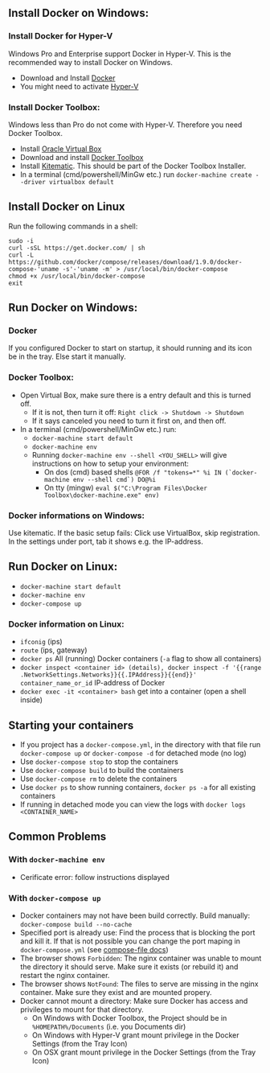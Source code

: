 ## Install Docker on Windows:
### Install Docker for Hyper-V
Windows Pro and Enterprise support Docker in Hyper-V. This is the recommended way to install Docker on Windows.
- Download and Install [Docker](https://www.docker.com/products/docker#/windows)
- You might need to activate [Hyper-V](https://msdn.microsoft.com/en-us/virtualization/hyperv_on_windows/quick_start/walkthrough_install)

### Install Docker Toolbox:
Windows less than Pro do not come with Hyper-V. Therefore you need Docker Toolbox.
- Install [Oracle Virtual Box](https://www.virtualbox.org/)
- Download and install [Docker Toolbox](https://www.docker.com/products/docker-toolbox)
- Install [Kitematic](https://kitematic.com). This should be part of the Docker Toolbox Installer.
- In a terminal (cmd/powershell/MinGw etc.) run `docker-machine create --driver virtualbox default`

## Install Docker on Linux
Run the following commands in a shell:
```
sudo -i
curl -sSL https://get.docker.com/ | sh
curl -L https://github.com/docker/compose/releases/download/1.9.0/docker-compose-'uname -s'-'uname -m' > /usr/local/bin/docker-compose
chmod +x /usr/local/bin/docker-compose
exit
```

## Run Docker on Windows:
### Docker
If you configured Docker to start on startup, it should running and its icon be in the tray.
Else start it manually.

### Docker Toolbox:
- Open Virtual Box, make sure there is a entry default and this is turned off.
  - If it is not, then turn it off: `Right click -> Shutdown -> Shutdown`
  - If it says canceled you need to turn it first on, and then off.
- In a terminal (cmd/powershell/MinGw etc.) run:
  - `docker-machine start default`
  - `docker-machine env`
  - Running `docker-machine env --shell <YOU_SHELL>` will give instructions on how to setup your environment:
    - On dos (cmd) based shells ```@FOR /f "tokens=*" %i IN (`docker-machine env --shell cmd`) DO@%i```
    - On tty (mingw) `eval $("C:\Program Files\Docker Toolbox\docker-machine.exe" env)`

### Docker informations on Windows:
Use kitematic. If the basic setup fails: Click use VirtualBox, skip registration.
In the settings under port, tab it shows e.g. the IP-address.


## Run Docker on Linux:
- `docker-machine start default`
- `docker-machine env`
- `docker-compose up`

### Docker information on Linux:
- `ifconig` (ips)
- `route` (ips, gateway)
- `docker ps` All (running) Docker containers (`-a` flag to show all containers)
- `docker inspect <container id> (details), docker inspect -f '{{range .NetworkSettings.Networks}}{{.IPAddress}}{{end}}' container_name_or_id` IP-address of Docker
- `docker exec -it <container> bash` get into a container (open a shell inside)


## Starting your containers
- If you project has a `docker-compose.yml`, in the directory with that file run `docker-compose up` or `docker-compose -d` for detached mode (no log)
- Use `docker-compose stop` to stop the containers
- Use `docker-compose build` to build the containers
- Use `docker-compose rm` to delete the containers
- Use `docker ps` to show running containers, `docker ps -a` for all existing containers
- If running in detached mode you can view the logs with `docker logs <CONTAINER_NAME>`


## Common Problems
### With `docker-machine env`
- Cerificate error: follow instructions displayed

### With ```docker-compose up```
- Docker containers may not have been build correctly. Build manually: `docker-compose build --no-cache`
- Specified port is already use: Find the process that is blocking the port and kill it. If that is not possible you can change the port maping in `docker-compose.yml` (see [compose-file docs](https://docs.docker.com/compose/compose-file/))
- The browser shows `Forbidden`: The nginx container was unable to mount the directory it should serve. Make sure it exists (or rebuild it) and restart the nginx container.
- The browser shows `NotFound`: The files to serve are missing in the nginx container. Make sure they exist and are mounted propery.
- Docker cannot mount a directory: Make sure Docker has access and privileges to mount for that directory.
  - On Windows with Docker Toolbox, the Project should be in `%HOMEPATH%/Documents` (i.e. you Documents dir)
  - On Windows with Hyper-V grant mount privilege in the Docker Settings (from the Tray Icon)
  - On OSX grant mount privilege in the Docker Settings (from the Tray Icon)
